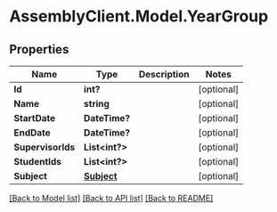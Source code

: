 # AssemblyClient.Model.YearGroup
## Properties

Name | Type | Description | Notes
------------ | ------------- | ------------- | -------------
**Id** | **int?** |  | [optional] 
**Name** | **string** |  | [optional] 
**StartDate** | **DateTime?** |  | [optional] 
**EndDate** | **DateTime?** |  | [optional] 
**SupervisorIds** | **List&lt;int?&gt;** |  | [optional] 
**StudentIds** | **List&lt;int?&gt;** |  | [optional] 
**Subject** | [**Subject**](Subject.md) |  | [optional] 

[[Back to Model list]](../README.md#documentation-for-models) [[Back to API list]](../README.md#documentation-for-api-endpoints) [[Back to README]](../README.md)

